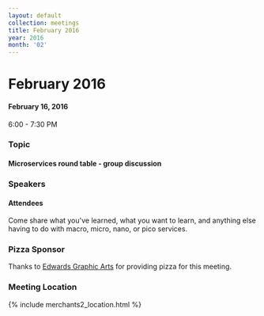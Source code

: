 ```yaml
---
layout: default
collection: meetings
title: February 2016
year: 2016
month: '02'
---
```


# February 2016

#### February 16, 2016
6:00 - 7:30 PM

### Topic

#### Microservices round table - group discussion

### Speakers

#### Attendees

Come share what you've learned, what you want to learn, and anything else having to do with macro, micro, nano, or pico services.

### Pizza Sponsor
Thanks to [Edwards Graphic Arts](http://www.ega.com/) for providing pizza for this meeting.

### Meeting Location
{% include merchants2_location.html %}
